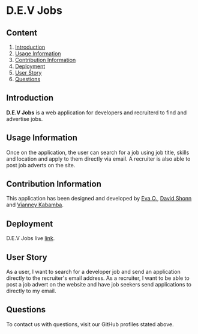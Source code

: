 # D.E.V Jobs

## Content
1. [Introduction](##Introduction)
2. [Usage Information](##usage-information)
3. [Contribution Information](##contribution-information)
4. [Deployment](##deployment)
5. [User Story](##user-story)
6. [Questions](##questions)

## Introduction

**D.E.V Jobs** is a web application for developers and recruiterd to find and advertise jobs.

## Usage Information
Once on the application, the user can search for a job using job title, skills and location and apply to them directly via email. 
A recruiter is also able to post job adverts on the site.

## Contribution Information
This application has been designed and developed by [Eva O.](https://github.com/the-chioma), [David Shonn](https://github.com/davidlshonn) and [Vianney Kabamba](https://github.com/vianneyk).

## Deployment
D.E.V Jobs live [link](https://protected-retreat-49639.herokuapp.com/).

## User Story
As a user, I want to search for a developer job and send an application directly to the recruiter's email address.
As a recruiter, I want to be able to post a job advert on the website and have job seekers send applications to directly to my email.

## Questions
To contact us with questions, visit our GitHub profiles stated above.
